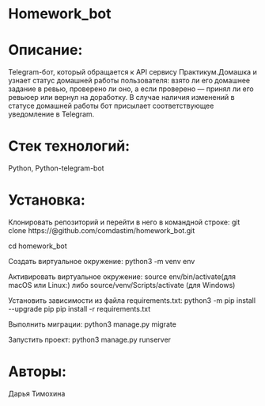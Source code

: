 # Homework_bot

# Описание:
Telegram-бот, который обращается к API сервису Практикум.Домашка и узнает статус домашней работы пользователя: взято ли его домашнее задание в ревью, проверено ли оно, а если проверено —  принял ли его ревьюер или вернул на доработку. В случае наличия изменений в статусе домашней работы бот присылает соответствующее уведомление в Telegram.

# Стек технологий:
Python, Python-telegram-bot

# Установка:

Клонировать репозиторий и перейти в него в командной строке: git clone https://@github.com/comdastim/homework_bot.git

cd homework_bot

Cоздать виртуальное окружение: python3 -m venv env

Активировать виртуальное окружение: source env/bin/activate(для macOS или Linux:) либо source/venv/Scripts/activate (для Windows)

Установить зависимости из файла requirements.txt: python3 -m pip install --upgrade pip pip install -r requirements.txt

Выполнить миграции: python3 manage.py migrate

Запустить проект: python3 manage.py runserver

# Авторы:

Дарья Тимохина
